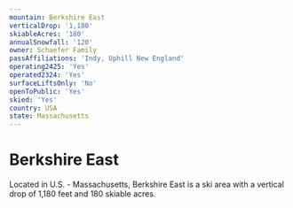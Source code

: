 ```yaml
---
mountain: Berkshire East
verticalDrop: '1,180'
skiableAcres: '180'
annualSnowfall: '120'
owner: Schaefer Family
passAffiliations: 'Indy, Uphill New England'
operating2425: 'Yes'
operated2324: 'Yes'
surfaceLiftsOnly: 'No'
openToPublic: 'Yes'
skied: 'Yes'
country: USA
state: Massachusetts
---
```


# Berkshire East

Located in U.S. - Massachusetts, Berkshire East is a ski area with a vertical drop of 1,180 feet and 180 skiable acres.
